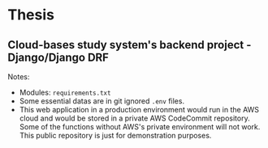 # Thesis

## Cloud-bases study system's backend project - Django/Django DRF

Notes:
 * Modules: `requirements.txt`
 * Some essential datas are in git ignored `.env` files. 
 * This web application in a production environment would run in the AWS cloud and would be stored in a private AWS CodeCommit repository. Some of the functions without AWS's private environment will not work. This public repository is just for demonstration purposes.
